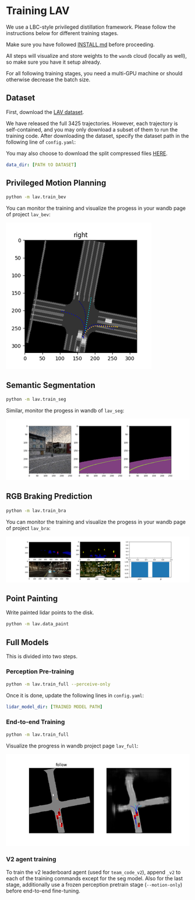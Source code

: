 # Training LAV

We use a LBC-style privileged distillation framework. Please follow the instructions below for different training stages.

Make sure you have followed [INSTALL,md](./INSTALL.md) before proceeding.

All steps will visualize and store weights to the `wandb` cloud (locally as well), so make sure you have it setup already.

For all following training stages, you need a multi-GPU machine or should otherwise decrease the batch size.

## Dataset
First, download the [LAV dataset](https://utexas.box.com/s/evo96v5md4r8nooma3z17kcnfjzp2wed).

We have released the full 3425 trajectories. However, each trajectory is self-contained, and you may only download a subset of them to run the training code.
After downloading the dataset, specify the dataset path in the following line of `config.yaml`:

You may also choose to download the split compressed files [HERE](https://utexas.box.com/s/fcj52g9juilnp4mt5k5fsqcqkxae77cb). 

```yaml
data_dir: [PATH tO DATASET]
```

## Privileged Motion Planning
```bash
python -m lav.train_bev
```
You can monitor the training and visualize the progess in your wandb page of project `lav_bev`:

![bev](../assets/train_bev.png)

## Semantic Segmentation
```bash
python -m lav.train_seg
```
Similar, monitor the progess in wandb of `lav_seg`:

![bev](../assets/train_seg.png)

## RGB Braking Prediction
```bash
python -m lav.train_bra
```
You can monitor the training and visualize the progess in your wandb page of project `lav_bra`:

![bev](../assets/train_bra.png)

## Point Painting
Write painted lidar points to the disk.

```bash
python -m lav.data_paint
```

## Full Models
This is divided into two steps.
### Perception Pre-training
```bash
python -m lav.train_full --perceive-only
```
Once it is done, update the following lines in `config.yaml`:

```yaml
lidar_model_dir: [TRAINED MODEL PATH]
```

### End-to-end Training
```bash
python -m lav.train_full
```

Visualize the progress in wandb project page `lav_full`:

![bev](../assets/train_full.png)

### V2 agent training
To train the v2 leaderboard agent (used for `team_code_v2`), append `_v2` to each of the training commands except for the seg model.
Also for the last stage, additionally use a frozen perception pretrain stage (`--motion-only`) before end-to-end fine-tuning.
